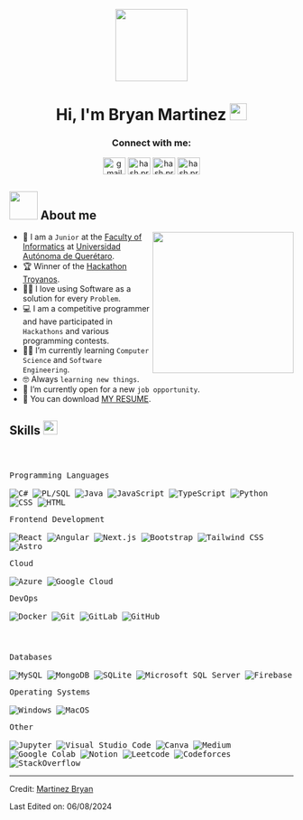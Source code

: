 
<p align="center">
  <img style="width:8rem; height:auto" src="https://cdn.dribbble.com/users/1787323/screenshots/10091971/media/d43c019bfeff34be8816481e843ea8c1.png"/>
</p>

<h1 align="center">Hi, I'm Bryan Martinez <img width="30px" src="https://raw.githubusercontent.com/iampavangandhi/iampavangandhi/master/gifs/Hi.gif"></h1>

<!-- Social Media Handles -->

<h3 align="center">Connect with me:</h3>  
<p align="center">
<a href="mailto:bryandejesus00938@gmail.com" target="blank"><img align="center" src="https://cdn.jsdelivr.net/npm/simple-icons@3.0.1/icons/gmail.svg" alt="gmail" height="30" width="40" /></a>
<a href="https://www.instagram.com/tbryan_jm/" target="blank"><img align="center" src="https://cdn.jsdelivr.net/npm/simple-icons@3.0.1/icons/instagram.svg" alt="hash.prog" height="30" width="40" /></a>  
<a href="https://github.com/BryanJ01" target="blank"><img align="center" src="https://cdn.jsdelivr.net/npm/simple-icons@3.0.1/icons/github.svg" alt="hash.prog" height="30" width="40" /></a>
<a href="www.linkedin.com/in/bryan-jesus-martínez-perez-382826271" target="blank"><img align="center" src="https://cdn.jsdelivr.net/npm/simple-icons@3.0.1/icons/linkedin.svg" alt="hash.prog" height="30" width="40" /></a>

## <picture><img src = "https://github.com/7oSkaaa/7oSkaaa/blob/main/Images/about_me.gif?raw=true" width = 50px></picture> About me

<picture> <img align="right" src="https://github.com/7oSkaaa/7oSkaaa/blob/main/Images/Right_Side.gif?raw=true" width = 250px></picture>

  
- :school: I am a `Junior` at the [Faculty of Informatics](https://www.uaq.mx/informatica/) at [Universidad Autónoma de Querétaro](https://www.uaq.mx/).
- :trophy: Winner of the [Hackathon Troyanos](https://devpost.com/software/ninjabox).
- :technologist: I love using Software as a solution for every `Problem`.
- :computer: I am a competitive programmer and have participated in `Hackathons` and various programming contests.
- :student: I’m currently learning `Computer Science` and `Software Engineering`.
- :nerd_face: Always `learning new things`.
- :thinking: I’m currently open for a new `job opportunity`.
- 📄 You can download [MY RESUME](https://github.com/BryanJ01/BryAn/blob/b15d56743bfa6247a4b33ef6d222201daa4c8a42/Martinez_CV%20-%20Harvard.docx.pdf).

## Skills <img src="https://media.giphy.com/media/QssGEmpkyEOhBCb7e1/giphy.gif" width="25px">


<div>
    <p style="display: inline-block; width: 45%;">
        <p>
            <kbd>
                <kbd>Programming Languages</kbd>
                <br>
                <br>
                <img alt="C#" src="https://img.shields.io/badge/C%23-%232370ED.svg?logo=csharp&logoColor=white">
                <img alt="PL/SQL" src="https://img.shields.io/badge/PL/SQL-%23F80000.svg?logo=oracle&logoColor=white">
                <img alt="Java" src="https://img.shields.io/badge/Java-%23ED8B00.svg?logo=java&logoColor=white">
                <img alt="JavaScript" src="https://img.shields.io/badge/JavaScript-%23F7DF1E.svg?logo=javascript&logoColor=black">
                <img alt="TypeScript" src="https://img.shields.io/badge/TypeScript-%232573D4.svg?logo=typescript&logoColor=white">
                <img alt="Python" src="https://img.shields.io/badge/Python-%2314354C.svg?logo=python&logoColor=white">
                <img alt="CSS" src="https://img.shields.io/badge/CSS3-%231572B6.svg?logo=css3&logoColor=white">
                <img alt="HTML" src="https://img.shields.io/badge/HTML5-%23E34F26.svg?logo=html5&logoColor=white">
            </kbd>
        </p>
        <p>
            <kbd>
                <kbd>Frontend Development</kbd>
                <br>
                <br>
                <img alt="React" src="https://img.shields.io/badge/React-05122A?style=flat&logo=react">
                <img alt="Angular" src="https://img.shields.io/badge/Angular-05122A?style=flat&logo=angular">
                <img alt="Next.js" src="https://img.shields.io/badge/Next.js-05122A?style=flat&logo=next.js">
                <img alt="Bootstrap" src="https://img.shields.io/badge/Bootstrap-%23563D7C.svg?logo=bootstrap&logoColor=white"/>
                <img alt="Tailwind CSS" src="https://img.shields.io/badge/Tailwind%20CSS-%2338B2AC.svg?logo=tailwind-css&logoColor=white"/>
                <img alt="Astro" src="https://img.shields.io/badge/Astro-%23FF5D01.svg?logo=astro&logoColor=white"/>
            </kbd>
        </p>
        <p>
            <kbd>
                <kbd>Cloud</kbd>
                <br>
                <br>
                <img alt="Azure" src="https://img.shields.io/badge/Azure-%230072C6.svg?logo=microsoft-azure&logoColor=white">
                <img alt="Google Cloud" src="https://img.shields.io/badge/Google%20Cloud-%234285F4.svg?logo=google-cloud&logoColor=white"/>
            </kbd>
        </p>
        <p>
            <kbd>
                <kbd>DevOps</kbd>
                <br>
                <br>
                <img alt="Docker" src="https://img.shields.io/badge/Docker-%230db7ed.svg?logo=docker&logoColor=white">
                <img alt="Git" src="https://img.shields.io/badge/Git-%23F05033.svg?logo=git&logoColor=white"/>
                <img alt="GitLab" src="https://img.shields.io/badge/GitLab-%23181717.svg?logo=gitlab&logoColor=white"/>
                <img alt="GitHub" src="https://img.shields.io/badge/GitHub-%23121011.svg?logo=github&logoColor=white"/>
            </kbd>
        </p>
    </p>
    <p style="display: inline-block; width: 45%; vertical-align: top;">
        <p>
            <kbd>
                <kbd>Databases</kbd>
                <br>
                <br>
                <img alt="MySQL" src="https://img.shields.io/badge/MySQL-%2300f.svg?logo=mysql&logoColor=white">
                <img alt="MongoDB" src="https://img.shields.io/badge/MongoDB-%234ea94b.svg?logo=mongodb&logoColor=white">
                <img alt="SQLite" src="https://img.shields.io/badge/SQLite-%2307405e.svg?logo=sqlite&logoColor=white">
                <img alt="Microsoft SQL Server" src="https://img.shields.io/badge/Microsoft%20SQL%20Server-CC2927?logo=microsoft%20sql%20server&logoColor=white"/>
                <img alt="Firebase" src="https://img.shields.io/badge/Firebase-%23FFCA28.svg?logo=firebase&logoColor=white"/>
            </kbd>
        </p>
        <p>
            <kbd>
                <kbd>Operating Systems</kbd>
                <br>
                <br>
                <img alt="Windows" src="https://img.shields.io/badge/Windows-%23181717.svg?logo=windows&logoColor=white">
                <img alt="MacOS" src="https://img.shields.io/badge/MacOS-%23000000.svg?logo=apple&logoColor=white">
            </kbd>
        </p>
        <p>
            <kbd>
                <kbd>Other</kbd>
                <br>
                <br>
                <img alt="Jupyter" src="https://img.shields.io/badge/Jupyter-%23F37626.svg?logo=jupyter&logoColor=white">
                <img alt="Visual Studio Code" src="https://img.shields.io/badge/Visual%20Studio%20Code-%23007ACC.svg?logo=visual-studio-code&logoColor=white">
                <img alt="Canva" src="https://img.shields.io/badge/Canva-%2320C7D2.svg?logo=canva&logoColor=white">
                <img alt="Medium" src="https://img.shields.io/badge/Medium-%23000000.svg?logo=medium&logoColor=white">
                <img alt="Google Colab" src="https://img.shields.io/badge/Google%20Colab-%234B32C3.svg?logo=google-colab&logoColor=white">
                <img alt="Notion" src="https://img.shields.io/badge/Notion-%23F4B4C1.svg?logo=notion&logoColor=white">
                <img alt="Leetcode" src="https://img.shields.io/badge/Leetcode-%23F14D54.svg?logo=leetcode&logoColor=white">
                <img alt="Codeforces" src="https://img.shields.io/badge/Codeforces-%234A154B.svg?logo=codeforces&logoColor=white">
                <img alt="StackOverflow" src="https://img.shields.io/badge/StackOverflow-%23F58025.svg?logo=stackoverflow&logoColor=white">
            </kbd>
        </p>
    </p>
</div>

------

Credit: [Martinez Bryan](https://github.com/BryanJ01)

Last Edited on: 06/08/2024
